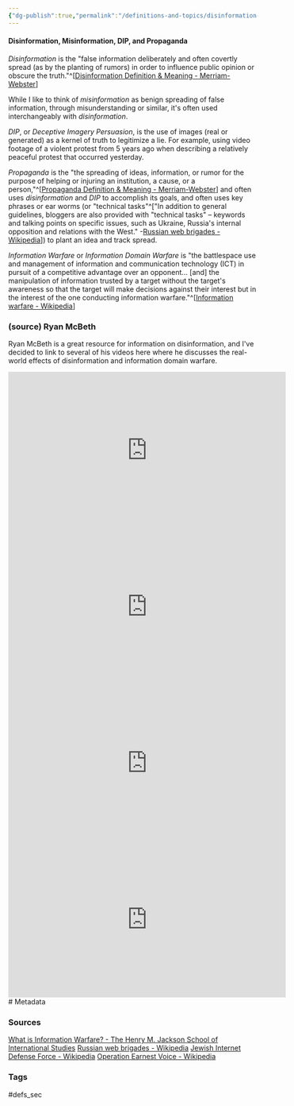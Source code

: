 ```yaml
---
{"dg-publish":true,"permalink":"/definitions-and-topics/disinformation-and-information-warfare/"}
---
```


#### Disinformation, Misinformation, DIP, and Propaganda
*Disinformation* is the "false information deliberately and often covertly spread (as by the planting of rumors) in order to influence public opinion or obscure the truth."^[[Disinformation Definition & Meaning - Merriam-Webster](https://www.merriam-webster.com/dictionary/disinformation)]

While I like to think of *misinformation* as benign spreading of false information, through misunderstanding or similar, it's often used interchangeably with *disinformation*. 

*DIP*, or *Deceptive Imagery Persuasion*, is the use of images (real or generated) as a kernel of truth to legitimize a lie. For example, using video footage of a violent protest from 5 years ago when describing a relatively peaceful protest that occurred yesterday.

*Propaganda* is the "the spreading of ideas, information, or rumor for the purpose of helping or injuring an institution, a cause, or a person,"^[[Propaganda Definition & Meaning - Merriam-Webster](https://www.merriam-webster.com/dictionary/propaganda)] and often uses *disinformation* and *DIP* to accomplish its goals, and often uses key phrases or ear worms (or "technical tasks"^["In addition to general guidelines, bloggers are also provided with "technical tasks" – keywords and talking points on specific issues, such as Ukraine, Russia's internal opposition and relations with the West." -[Russian web brigades - Wikipedia](https://en.wikipedia.org/wiki/Russian_web_brigades#Methods)]) to plant an idea and track spread.

*Information Warfare* or *Information Domain Warfare* is "the battlespace use and management of information and communication technology (ICT) in pursuit of a competitive advantage over an opponent... \[and\] the manipulation of information trusted by a target without the target's awareness so that the target will make decisions against their interest but in the interest of the one conducting information warfare."^[[Information warfare - Wikipedia](https://en.wikipedia.org/wiki/Information_warfare)]

### (source) Ryan McBeth
Ryan McBeth is a great resource for information on disinformation, and I've decided to link to several of his videos here where he discusses the real-world effects of disinformation and information domain warfare.

<iframe width="560" height="315" src="https://www.youtube.com/embed/TXsfNdJQAbw?si=bPXVauR6QlKKbVl3" title="YouTube video player" frameborder="0" allow="accelerometer; autoplay; clipboard-write; encrypted-media; gyroscope; picture-in-picture; web-share" referrerpolicy="strict-origin-when-cross-origin" allowfullscreen></iframe>

<iframe width="560" height="315" src="https://www.youtube.com/embed/h3_DNL-VQjw?si=iMSPMsBfaOcdoXNw" title="YouTube video player" frameborder="0" allow="accelerometer; autoplay; clipboard-write; encrypted-media; gyroscope; picture-in-picture; web-share" referrerpolicy="strict-origin-when-cross-origin" allowfullscreen></iframe>

<iframe width="560" height="315" src="https://www.youtube.com/embed/TuuuU4ruYtg?si=wUxK8vyNkmkpAJpn" title="YouTube video player" frameborder="0" allow="accelerometer; autoplay; clipboard-write; encrypted-media; gyroscope; picture-in-picture; web-share" referrerpolicy="strict-origin-when-cross-origin" allowfullscreen></iframe>

<iframe width="560" height="315" src="https://www.youtube.com/embed/Yzaeeynpo1s?si=FZng6yfYoSRRjBm0" title="YouTube video player" frameborder="0" allow="accelerometer; autoplay; clipboard-write; encrypted-media; gyroscope; picture-in-picture; web-share" referrerpolicy="strict-origin-when-cross-origin" allowfullscreen></iframe>
# Metadata

### Sources
[What is Information Warfare? - The Henry M. Jackson School of International Studies](https://jsis.washington.edu/news/what-is-information-warfare/)
[Russian web brigades - Wikipedia](https://en.wikipedia.org/wiki/Russian_web_brigades)
[Jewish Internet Defense Force - Wikipedia](https://en.wikipedia.org/wiki/Jewish_Internet_Defense_Force)
[Operation Earnest Voice - Wikipedia](https://en.wikipedia.org/wiki/Operation_Earnest_Voice)
### Tags
#defs_sec 